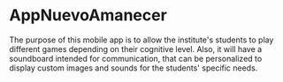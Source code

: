 # AppNuevoAmanecer
The purpose of this mobile app is to allow the institute's students to play different games depending on their cognitive level.
Also, it will have a soundboard intended for communication, that can be personalized to display custom images and sounds for the students' specific needs.
